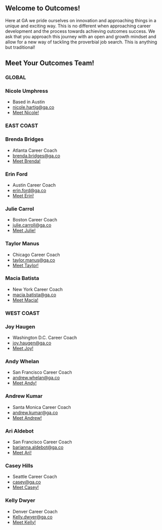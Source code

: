 ## Welcome to Outcomes! 

Here at GA we pride ourselves on innovation and approaching things in a unique and exciting way. This is no different when approaching career development and the process towards achieving outcomes success. We ask that you approach this journey with an open and growth mindset and allow for a new way of tackling the proverbial job search. This is anything but traditional!

## Meet Your Outcomes Team!

### GLOBAL 
### Nicole Umphress
- Based in Austin
- [nicole.hartig@ga.co](mailto:nicole.hartig@ga.co)
- [Meet Nicole!](https://www.linkedin.com/in/nicoleumphress/)


### EAST COAST
### Brenda Bridges
- Atlanta Career Coach
- [brenda.bridges@ga.co](mailto:brenda.bridges@ga.co)
- [Meet Brenda!](https://www.linkedin.com/in/brendabridges/)

### Erin Ford
- Austin Career Coach
- [erin.ford@ga.co](mailto:erin.ford@ga.co)
- [Meet Erin!](https://www.linkedin.com/in/theerinford/)

### Julie Carrol
- Boston Career Coach
- [julie.carroll@ga.co](mailto:julie.carroll@ga.co)
- [Meet Julie!](https://www.linkedin.com/in/juliecarroll2/)

### Taylor Manus
- Chicago Career Coach
- [taylor.manus@ga.co](mailto:taylor.manus@ga.co)
- [Meet Taylor!](https://www.linkedin.com/in/taylormanus/)

### Macia Batista
- New York Career Coach
- [macia.batista@ga.co](mailto:macia.batista@ga.co)
- [Meet Macia!](https://www.linkedin.com/in/maciabatista/)

### WEST COAST
### Joy Haugen
- Washington D.C. Career Coach
- [joy.haugen@ga.co](mailto:joy.haugen@ga.co)
- [Meet Joy!](https://www.linkedin.com/in/joyhaugen/)

### Andy Whelan
- San Francisco Career Coach
- [andrew.whelan@ga.co](mailto:andrew.whelan@ga.co)
- [Meet Andy!](https://www.linkedin.com/in/awhelan1/)

### Andrew Kumar
- Santa Monica Career Coach
- [andrew.kumar@ga.co](mailto:andrew.kumar@ga.co)
- [Meet Andrew!](https://www.linkedin.com/in/andrewkumar1016/)

### Ari Aldebot
- San Francisco Career Coach
- [barianna.aldebot@ga.co](mailto:arianna.aldebot@ga.co)
- [Meet Ari!](https://www.linkedin.com/in/ariannaaldebot/)

### Casey Hills
- Seattle Career Coach
- [casey@ga.co](mailto:casey@ga.co)
- [Meet Casey!](https://www.linkedin.com/in/caseyhills/)

### Kelly Dwyer
- Denver Career Coach
- [Kelly.dwyer@ga.co](mailto:kelly.dwyer@ga.co)
- [Meet Kelly!](https://www.linkedin.com/in/kellydwyer/)






